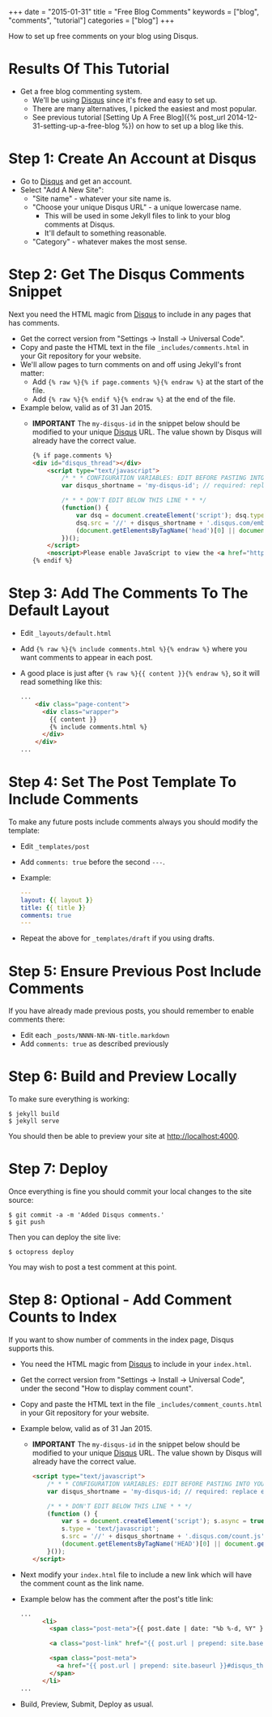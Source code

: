 +++
date = "2015-01-31"
title = "Free Blog Comments"
keywords = ["blog", "comments", "tutorial"]
categories = ["blog"]
+++

How to set up free comments on your blog using Disqus.

<!--more-->

Results Of This Tutorial
=========================

* Get a free blog commenting system.
  * We'll be using [Disqus] since it's free and easy to set up.
  * There are many alternatives, I picked the easiest and most popular.
  * See previous tutorial [Setting Up A Free Blog]({% post_url 2014-12-31-setting-up-a-free-blog %}) on how to set up a blog like this.

Step 1: Create An Account at Disqus
===================================

* Go to [Disqus] and get an account.
* Select "Add A New Site":
  * "Site name" - whatever your site name is.
  * "Choose your unique Disqus URL" - a unique lowercase name.
    * This will be used in some Jekyll files to link to your blog comments at Disqus.
    * It'll default to something reasonable.
  * "Category" - whatever makes the most sense.

Step 2: Get The Disqus Comments Snippet
=======================================

Next you need the HTML magic from [Disqus] to include in any pages that has comments.

* Get the correct version from "Settings -> Install -> Universal Code".
* Copy and paste the HTML text in the file `_includes/comments.html` in your Git repository for
  your website.
* We'll allow pages to turn comments on and off using Jekyll's front matter:
  * Add `{% raw %}{% if page.comments %}{% endraw %}` at the start of the file.
  * Add `{% raw %}{% endif %}{% endraw %}` at the end of the file.
* Example below, valid as of 31 Jan 2015. 
  * **IMPORTANT** The `my-disqus-id` in the snippet below should be modified to your unique [Disqus] URL. The value shown by Disqus will already have the correct value.

	```html
	{% if page.comments %}
	<div id="disqus_thread"></div>
		<script type="text/javascript">
			/* * * CONFIGURATION VARIABLES: EDIT BEFORE PASTING INTO YOUR WEBPAGE * * */
			var disqus_shortname = 'my-disqus-id'; // required: replace example with your forum shortname

			/* * * DON'T EDIT BELOW THIS LINE * * */
			(function() {
				var dsq = document.createElement('script'); dsq.type = 'text/javascript'; dsq.async = true;
				dsq.src = '//' + disqus_shortname + '.disqus.com/embed.js';
				(document.getElementsByTagName('head')[0] || document.getElementsByTagName('body')[0]).appendChild(dsq);
			})();
		</script>
		<noscript>Please enable JavaScript to view the <a href="https://disqus.com/?ref_noscript">comments powered by Disqus.</a></noscript>
	{% endif %}
	```

Step 3: Add The Comments To The Default Layout
==============================================

* Edit `_layouts/default.html`
* Add `{% raw %}{% include comments.html %}{% endraw %}` where you want comments to appear in each post.
* A good place is just after `{% raw %}{{ content }}{% endraw %}`, so it will read something like this:

	```html
	...
		<div class="page-content">
		  <div class="wrapper">
			{{ content }}
			{% include comments.html %}
		  </div>
		</div>
	...
	```

Step 4: Set The Post Template To Include Comments
=================================================

To make any future posts include comments always you should modify the template:

* Edit `_templates/post`
* Add `comments: true` before the second `---`.
* Example:

	```yaml
	---
	layout: {{ layout }}
	title: {{ title }}
	comments: true
	---
	```

* Repeat the above for `_templates/draft` if you using drafts.

Step 5: Ensure Previous Post Include Comments
=============================================

If you have already made previous posts, you should remember to enable comments there:

* Edit each `_posts/NNNN-NN-NN-title.markdown`
* Add `comments: true` as described previously

Step 6: Build and Preview Locally
=================================

To make sure everything is working:

```console
$ jekyll build
$ jekyll serve
```

You should then be able to preview your site at <http://localhost:4000>.

Step 7: Deploy
==============

Once everything is fine you should commit your local changes to the site source:

```console
$ git commit -a -m 'Added Disqus comments.'
$ git push
```

Then you can deploy the site live:

```console
$ octopress deploy
```

You may wish to post a test comment at this point.

Step 8: Optional - Add Comment Counts to Index
==============================================

If you want to show number of comments in the index page, Disqus supports this.

* You need the HTML magic from [Disqus] to include in your `index.html`.
* Get the correct version from "Settings -> Install -> Universal
  Code", under the second "How to display comment count".
* Copy and paste the HTML text in the file
  `_includes/comment_counts.html` in your Git repository for your
  website.

* Example below, valid as of 31 Jan 2015. 
  * **IMPORTANT** The `my-disqus-id` in the snippet below should be modified to your unique [Disqus] URL. The value shown by Disqus will already have the correct value.

	```html
	<script type="text/javascript">
		/* * * CONFIGURATION VARIABLES: EDIT BEFORE PASTING INTO YOUR WEBPAGE * * */
		var disqus_shortname = 'my-disqus-id; // required: replace example with your forum shortname

		/* * * DON'T EDIT BELOW THIS LINE * * */
		(function () {
			var s = document.createElement('script'); s.async = true;
			s.type = 'text/javascript';
			s.src = '//' + disqus_shortname + '.disqus.com/count.js';
			(document.getElementsByTagName('HEAD')[0] || document.getElementsByTagName('BODY')[0]).appendChild(s);
		}());
	</script>
	```

* Next modify your `index.html` file to include a new link which will
  have the comment count as the link name.
* Example below has the comment after the post's title link:

	```html
	...
		  <li>
			<span class="post-meta">{{ post.date | date: "%b %-d, %Y" }}</span>

			<a class="post-link" href="{{ post.url | prepend: site.baseurl }}">{{ post.title }}</a>

			<span class="post-meta">	
			  <a href="{{ post.url | prepend: site.baseurl }}#disqus_thread">0 Comments</a>
			</span>
		  </li>
	...
	```

* Build, Preview, Submit, Deploy as usual.

[disqus]: www.disqus.com
